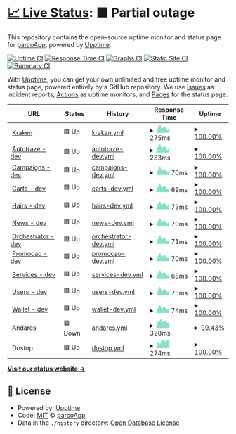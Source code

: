 # [📈 Live Status](https://parcoApp.github.io/status): <!--live status--> **🟧 Partial outage**

This repository contains the open-source uptime monitor and status page for [parcoApp](https://parcoApp.github.io/status), powered by [Upptime](https://github.com/upptime/upptime).

[![Uptime CI](https://github.com/parcoApp/status/workflows/Uptime%20CI/badge.svg)](https://github.com/parcoApp/status/actions?query=workflow%3A%22Uptime+CI%22)
[![Response Time CI](https://github.com/parcoApp/status/workflows/Response%20Time%20CI/badge.svg)](https://github.com/parcoApp/status/actions?query=workflow%3A%22Response+Time+CI%22)
[![Graphs CI](https://github.com/parcoApp/status/workflows/Graphs%20CI/badge.svg)](https://github.com/parcoApp/status/actions?query=workflow%3A%22Graphs+CI%22)
[![Static Site CI](https://github.com/parcoApp/status/workflows/Static%20Site%20CI/badge.svg)](https://github.com/parcoApp/status/actions?query=workflow%3A%22Static+Site+CI%22)
[![Summary CI](https://github.com/parcoApp/status/workflows/Summary%20CI/badge.svg)](https://github.com/parcoApp/status/actions?query=workflow%3A%22Summary+CI%22)

With [Upptime](https://upptime.js.org), you can get your own unlimited and free uptime monitor and status page, powered entirely by a GitHub repository. We use [Issues](https://github.com/parcoApp/status/issues) as incident reports, [Actions](https://github.com/parcoApp/status/actions) as uptime monitors, and [Pages](https://parcoApp.github.io/status) for the status page.

<!--start: status pages-->
<!-- This summary is generated by Upptime (https://github.com/upptime/upptime) -->
<!-- Do not edit this manually, your changes will be overwritten -->
<!-- prettier-ignore -->
| URL | Status | History | Response Time | Uptime |
| --- | ------ | ------- | ------------- | ------ |
| <img alt="" src="https://icons.duckduckgo.com/ip3/kraken.parcoapp.com.ico" height="13"> [Kraken](https://kraken.parcoapp.com) | 🟩 Up | [kraken.yml](https://github.com/ParcoApp/status/commits/HEAD/history/kraken.yml) | <details><summary><img alt="Response time graph" src="./graphs/kraken/response-time-week.png" height="20"> 275ms</summary><br><a href="https://parcoApp.github.io/status/history/kraken"><img alt="Response time 311" src="https://img.shields.io/endpoint?url=https%3A%2F%2Fraw.githubusercontent.com%2FParcoApp%2Fstatus%2FHEAD%2Fapi%2Fkraken%2Fresponse-time.json"></a><br><a href="https://parcoApp.github.io/status/history/kraken"><img alt="24-hour response time 381" src="https://img.shields.io/endpoint?url=https%3A%2F%2Fraw.githubusercontent.com%2FParcoApp%2Fstatus%2FHEAD%2Fapi%2Fkraken%2Fresponse-time-day.json"></a><br><a href="https://parcoApp.github.io/status/history/kraken"><img alt="7-day response time 275" src="https://img.shields.io/endpoint?url=https%3A%2F%2Fraw.githubusercontent.com%2FParcoApp%2Fstatus%2FHEAD%2Fapi%2Fkraken%2Fresponse-time-week.json"></a><br><a href="https://parcoApp.github.io/status/history/kraken"><img alt="30-day response time 314" src="https://img.shields.io/endpoint?url=https%3A%2F%2Fraw.githubusercontent.com%2FParcoApp%2Fstatus%2FHEAD%2Fapi%2Fkraken%2Fresponse-time-month.json"></a><br><a href="https://parcoApp.github.io/status/history/kraken"><img alt="1-year response time 311" src="https://img.shields.io/endpoint?url=https%3A%2F%2Fraw.githubusercontent.com%2FParcoApp%2Fstatus%2FHEAD%2Fapi%2Fkraken%2Fresponse-time-year.json"></a></details> | <details><summary><a href="https://parcoApp.github.io/status/history/kraken">100.00%</a></summary><a href="https://parcoApp.github.io/status/history/kraken"><img alt="All-time uptime 100.00%" src="https://img.shields.io/endpoint?url=https%3A%2F%2Fraw.githubusercontent.com%2FParcoApp%2Fstatus%2FHEAD%2Fapi%2Fkraken%2Fuptime.json"></a><br><a href="https://parcoApp.github.io/status/history/kraken"><img alt="24-hour uptime 100.00%" src="https://img.shields.io/endpoint?url=https%3A%2F%2Fraw.githubusercontent.com%2FParcoApp%2Fstatus%2FHEAD%2Fapi%2Fkraken%2Fuptime-day.json"></a><br><a href="https://parcoApp.github.io/status/history/kraken"><img alt="7-day uptime 100.00%" src="https://img.shields.io/endpoint?url=https%3A%2F%2Fraw.githubusercontent.com%2FParcoApp%2Fstatus%2FHEAD%2Fapi%2Fkraken%2Fuptime-week.json"></a><br><a href="https://parcoApp.github.io/status/history/kraken"><img alt="30-day uptime 100.00%" src="https://img.shields.io/endpoint?url=https%3A%2F%2Fraw.githubusercontent.com%2FParcoApp%2Fstatus%2FHEAD%2Fapi%2Fkraken%2Fuptime-month.json"></a><br><a href="https://parcoApp.github.io/status/history/kraken"><img alt="1-year uptime 100.00%" src="https://img.shields.io/endpoint?url=https%3A%2F%2Fraw.githubusercontent.com%2FParcoApp%2Fstatus%2FHEAD%2Fapi%2Fkraken%2Fuptime-year.json"></a></details>
| <img alt="" src="https://icons.duckduckgo.com/ip3/net.env.parcoapp.com.ico" height="13"> [Autotraze - dev](https://net.env.parcoapp.com/autotraze) | 🟩 Up | [autotraze-dev.yml](https://github.com/ParcoApp/status/commits/HEAD/history/autotraze-dev.yml) | <details><summary><img alt="Response time graph" src="./graphs/autotraze-dev/response-time-week.png" height="20"> 283ms</summary><br><a href="https://parcoApp.github.io/status/history/autotraze-dev"><img alt="Response time 334" src="https://img.shields.io/endpoint?url=https%3A%2F%2Fraw.githubusercontent.com%2FParcoApp%2Fstatus%2FHEAD%2Fapi%2Fautotraze-dev%2Fresponse-time.json"></a><br><a href="https://parcoApp.github.io/status/history/autotraze-dev"><img alt="24-hour response time 324" src="https://img.shields.io/endpoint?url=https%3A%2F%2Fraw.githubusercontent.com%2FParcoApp%2Fstatus%2FHEAD%2Fapi%2Fautotraze-dev%2Fresponse-time-day.json"></a><br><a href="https://parcoApp.github.io/status/history/autotraze-dev"><img alt="7-day response time 283" src="https://img.shields.io/endpoint?url=https%3A%2F%2Fraw.githubusercontent.com%2FParcoApp%2Fstatus%2FHEAD%2Fapi%2Fautotraze-dev%2Fresponse-time-week.json"></a><br><a href="https://parcoApp.github.io/status/history/autotraze-dev"><img alt="30-day response time 343" src="https://img.shields.io/endpoint?url=https%3A%2F%2Fraw.githubusercontent.com%2FParcoApp%2Fstatus%2FHEAD%2Fapi%2Fautotraze-dev%2Fresponse-time-month.json"></a><br><a href="https://parcoApp.github.io/status/history/autotraze-dev"><img alt="1-year response time 334" src="https://img.shields.io/endpoint?url=https%3A%2F%2Fraw.githubusercontent.com%2FParcoApp%2Fstatus%2FHEAD%2Fapi%2Fautotraze-dev%2Fresponse-time-year.json"></a></details> | <details><summary><a href="https://parcoApp.github.io/status/history/autotraze-dev">100.00%</a></summary><a href="https://parcoApp.github.io/status/history/autotraze-dev"><img alt="All-time uptime 100.00%" src="https://img.shields.io/endpoint?url=https%3A%2F%2Fraw.githubusercontent.com%2FParcoApp%2Fstatus%2FHEAD%2Fapi%2Fautotraze-dev%2Fuptime.json"></a><br><a href="https://parcoApp.github.io/status/history/autotraze-dev"><img alt="24-hour uptime 100.00%" src="https://img.shields.io/endpoint?url=https%3A%2F%2Fraw.githubusercontent.com%2FParcoApp%2Fstatus%2FHEAD%2Fapi%2Fautotraze-dev%2Fuptime-day.json"></a><br><a href="https://parcoApp.github.io/status/history/autotraze-dev"><img alt="7-day uptime 100.00%" src="https://img.shields.io/endpoint?url=https%3A%2F%2Fraw.githubusercontent.com%2FParcoApp%2Fstatus%2FHEAD%2Fapi%2Fautotraze-dev%2Fuptime-week.json"></a><br><a href="https://parcoApp.github.io/status/history/autotraze-dev"><img alt="30-day uptime 100.00%" src="https://img.shields.io/endpoint?url=https%3A%2F%2Fraw.githubusercontent.com%2FParcoApp%2Fstatus%2FHEAD%2Fapi%2Fautotraze-dev%2Fuptime-month.json"></a><br><a href="https://parcoApp.github.io/status/history/autotraze-dev"><img alt="1-year uptime 100.00%" src="https://img.shields.io/endpoint?url=https%3A%2F%2Fraw.githubusercontent.com%2FParcoApp%2Fstatus%2FHEAD%2Fapi%2Fautotraze-dev%2Fuptime-year.json"></a></details>
| <img alt="" src="https://icons.duckduckgo.com/ip3/net.env.parcoapp.com.ico" height="13"> [Campaigns - dev](https://net.env.parcoapp.com/campaigns) | 🟩 Up | [campaigns-dev.yml](https://github.com/ParcoApp/status/commits/HEAD/history/campaigns-dev.yml) | <details><summary><img alt="Response time graph" src="./graphs/campaigns-dev/response-time-week.png" height="20"> 70ms</summary><br><a href="https://parcoApp.github.io/status/history/campaigns-dev"><img alt="Response time 80" src="https://img.shields.io/endpoint?url=https%3A%2F%2Fraw.githubusercontent.com%2FParcoApp%2Fstatus%2FHEAD%2Fapi%2Fcampaigns-dev%2Fresponse-time.json"></a><br><a href="https://parcoApp.github.io/status/history/campaigns-dev"><img alt="24-hour response time 68" src="https://img.shields.io/endpoint?url=https%3A%2F%2Fraw.githubusercontent.com%2FParcoApp%2Fstatus%2FHEAD%2Fapi%2Fcampaigns-dev%2Fresponse-time-day.json"></a><br><a href="https://parcoApp.github.io/status/history/campaigns-dev"><img alt="7-day response time 70" src="https://img.shields.io/endpoint?url=https%3A%2F%2Fraw.githubusercontent.com%2FParcoApp%2Fstatus%2FHEAD%2Fapi%2Fcampaigns-dev%2Fresponse-time-week.json"></a><br><a href="https://parcoApp.github.io/status/history/campaigns-dev"><img alt="30-day response time 82" src="https://img.shields.io/endpoint?url=https%3A%2F%2Fraw.githubusercontent.com%2FParcoApp%2Fstatus%2FHEAD%2Fapi%2Fcampaigns-dev%2Fresponse-time-month.json"></a><br><a href="https://parcoApp.github.io/status/history/campaigns-dev"><img alt="1-year response time 80" src="https://img.shields.io/endpoint?url=https%3A%2F%2Fraw.githubusercontent.com%2FParcoApp%2Fstatus%2FHEAD%2Fapi%2Fcampaigns-dev%2Fresponse-time-year.json"></a></details> | <details><summary><a href="https://parcoApp.github.io/status/history/campaigns-dev">100.00%</a></summary><a href="https://parcoApp.github.io/status/history/campaigns-dev"><img alt="All-time uptime 100.00%" src="https://img.shields.io/endpoint?url=https%3A%2F%2Fraw.githubusercontent.com%2FParcoApp%2Fstatus%2FHEAD%2Fapi%2Fcampaigns-dev%2Fuptime.json"></a><br><a href="https://parcoApp.github.io/status/history/campaigns-dev"><img alt="24-hour uptime 100.00%" src="https://img.shields.io/endpoint?url=https%3A%2F%2Fraw.githubusercontent.com%2FParcoApp%2Fstatus%2FHEAD%2Fapi%2Fcampaigns-dev%2Fuptime-day.json"></a><br><a href="https://parcoApp.github.io/status/history/campaigns-dev"><img alt="7-day uptime 100.00%" src="https://img.shields.io/endpoint?url=https%3A%2F%2Fraw.githubusercontent.com%2FParcoApp%2Fstatus%2FHEAD%2Fapi%2Fcampaigns-dev%2Fuptime-week.json"></a><br><a href="https://parcoApp.github.io/status/history/campaigns-dev"><img alt="30-day uptime 100.00%" src="https://img.shields.io/endpoint?url=https%3A%2F%2Fraw.githubusercontent.com%2FParcoApp%2Fstatus%2FHEAD%2Fapi%2Fcampaigns-dev%2Fuptime-month.json"></a><br><a href="https://parcoApp.github.io/status/history/campaigns-dev"><img alt="1-year uptime 100.00%" src="https://img.shields.io/endpoint?url=https%3A%2F%2Fraw.githubusercontent.com%2FParcoApp%2Fstatus%2FHEAD%2Fapi%2Fcampaigns-dev%2Fuptime-year.json"></a></details>
| <img alt="" src="https://icons.duckduckgo.com/ip3/net.env.parcoapp.com.ico" height="13"> [Carts - dev](https://net.env.parcoapp.com/carts/status) | 🟩 Up | [carts-dev.yml](https://github.com/ParcoApp/status/commits/HEAD/history/carts-dev.yml) | <details><summary><img alt="Response time graph" src="./graphs/carts-dev/response-time-week.png" height="20"> 69ms</summary><br><a href="https://parcoApp.github.io/status/history/carts-dev"><img alt="Response time 81" src="https://img.shields.io/endpoint?url=https%3A%2F%2Fraw.githubusercontent.com%2FParcoApp%2Fstatus%2FHEAD%2Fapi%2Fcarts-dev%2Fresponse-time.json"></a><br><a href="https://parcoApp.github.io/status/history/carts-dev"><img alt="24-hour response time 63" src="https://img.shields.io/endpoint?url=https%3A%2F%2Fraw.githubusercontent.com%2FParcoApp%2Fstatus%2FHEAD%2Fapi%2Fcarts-dev%2Fresponse-time-day.json"></a><br><a href="https://parcoApp.github.io/status/history/carts-dev"><img alt="7-day response time 69" src="https://img.shields.io/endpoint?url=https%3A%2F%2Fraw.githubusercontent.com%2FParcoApp%2Fstatus%2FHEAD%2Fapi%2Fcarts-dev%2Fresponse-time-week.json"></a><br><a href="https://parcoApp.github.io/status/history/carts-dev"><img alt="30-day response time 83" src="https://img.shields.io/endpoint?url=https%3A%2F%2Fraw.githubusercontent.com%2FParcoApp%2Fstatus%2FHEAD%2Fapi%2Fcarts-dev%2Fresponse-time-month.json"></a><br><a href="https://parcoApp.github.io/status/history/carts-dev"><img alt="1-year response time 81" src="https://img.shields.io/endpoint?url=https%3A%2F%2Fraw.githubusercontent.com%2FParcoApp%2Fstatus%2FHEAD%2Fapi%2Fcarts-dev%2Fresponse-time-year.json"></a></details> | <details><summary><a href="https://parcoApp.github.io/status/history/carts-dev">100.00%</a></summary><a href="https://parcoApp.github.io/status/history/carts-dev"><img alt="All-time uptime 100.00%" src="https://img.shields.io/endpoint?url=https%3A%2F%2Fraw.githubusercontent.com%2FParcoApp%2Fstatus%2FHEAD%2Fapi%2Fcarts-dev%2Fuptime.json"></a><br><a href="https://parcoApp.github.io/status/history/carts-dev"><img alt="24-hour uptime 100.00%" src="https://img.shields.io/endpoint?url=https%3A%2F%2Fraw.githubusercontent.com%2FParcoApp%2Fstatus%2FHEAD%2Fapi%2Fcarts-dev%2Fuptime-day.json"></a><br><a href="https://parcoApp.github.io/status/history/carts-dev"><img alt="7-day uptime 100.00%" src="https://img.shields.io/endpoint?url=https%3A%2F%2Fraw.githubusercontent.com%2FParcoApp%2Fstatus%2FHEAD%2Fapi%2Fcarts-dev%2Fuptime-week.json"></a><br><a href="https://parcoApp.github.io/status/history/carts-dev"><img alt="30-day uptime 100.00%" src="https://img.shields.io/endpoint?url=https%3A%2F%2Fraw.githubusercontent.com%2FParcoApp%2Fstatus%2FHEAD%2Fapi%2Fcarts-dev%2Fuptime-month.json"></a><br><a href="https://parcoApp.github.io/status/history/carts-dev"><img alt="1-year uptime 100.00%" src="https://img.shields.io/endpoint?url=https%3A%2F%2Fraw.githubusercontent.com%2FParcoApp%2Fstatus%2FHEAD%2Fapi%2Fcarts-dev%2Fuptime-year.json"></a></details>
| <img alt="" src="https://icons.duckduckgo.com/ip3/net.env.parcoapp.com.ico" height="13"> [Hairs - dev](https://net.env.parcoapp.com/hairs) | 🟩 Up | [hairs-dev.yml](https://github.com/ParcoApp/status/commits/HEAD/history/hairs-dev.yml) | <details><summary><img alt="Response time graph" src="./graphs/hairs-dev/response-time-week.png" height="20"> 73ms</summary><br><a href="https://parcoApp.github.io/status/history/hairs-dev"><img alt="Response time 85" src="https://img.shields.io/endpoint?url=https%3A%2F%2Fraw.githubusercontent.com%2FParcoApp%2Fstatus%2FHEAD%2Fapi%2Fhairs-dev%2Fresponse-time.json"></a><br><a href="https://parcoApp.github.io/status/history/hairs-dev"><img alt="24-hour response time 83" src="https://img.shields.io/endpoint?url=https%3A%2F%2Fraw.githubusercontent.com%2FParcoApp%2Fstatus%2FHEAD%2Fapi%2Fhairs-dev%2Fresponse-time-day.json"></a><br><a href="https://parcoApp.github.io/status/history/hairs-dev"><img alt="7-day response time 73" src="https://img.shields.io/endpoint?url=https%3A%2F%2Fraw.githubusercontent.com%2FParcoApp%2Fstatus%2FHEAD%2Fapi%2Fhairs-dev%2Fresponse-time-week.json"></a><br><a href="https://parcoApp.github.io/status/history/hairs-dev"><img alt="30-day response time 96" src="https://img.shields.io/endpoint?url=https%3A%2F%2Fraw.githubusercontent.com%2FParcoApp%2Fstatus%2FHEAD%2Fapi%2Fhairs-dev%2Fresponse-time-month.json"></a><br><a href="https://parcoApp.github.io/status/history/hairs-dev"><img alt="1-year response time 85" src="https://img.shields.io/endpoint?url=https%3A%2F%2Fraw.githubusercontent.com%2FParcoApp%2Fstatus%2FHEAD%2Fapi%2Fhairs-dev%2Fresponse-time-year.json"></a></details> | <details><summary><a href="https://parcoApp.github.io/status/history/hairs-dev">100.00%</a></summary><a href="https://parcoApp.github.io/status/history/hairs-dev"><img alt="All-time uptime 99.96%" src="https://img.shields.io/endpoint?url=https%3A%2F%2Fraw.githubusercontent.com%2FParcoApp%2Fstatus%2FHEAD%2Fapi%2Fhairs-dev%2Fuptime.json"></a><br><a href="https://parcoApp.github.io/status/history/hairs-dev"><img alt="24-hour uptime 100.00%" src="https://img.shields.io/endpoint?url=https%3A%2F%2Fraw.githubusercontent.com%2FParcoApp%2Fstatus%2FHEAD%2Fapi%2Fhairs-dev%2Fuptime-day.json"></a><br><a href="https://parcoApp.github.io/status/history/hairs-dev"><img alt="7-day uptime 100.00%" src="https://img.shields.io/endpoint?url=https%3A%2F%2Fraw.githubusercontent.com%2FParcoApp%2Fstatus%2FHEAD%2Fapi%2Fhairs-dev%2Fuptime-week.json"></a><br><a href="https://parcoApp.github.io/status/history/hairs-dev"><img alt="30-day uptime 100.00%" src="https://img.shields.io/endpoint?url=https%3A%2F%2Fraw.githubusercontent.com%2FParcoApp%2Fstatus%2FHEAD%2Fapi%2Fhairs-dev%2Fuptime-month.json"></a><br><a href="https://parcoApp.github.io/status/history/hairs-dev"><img alt="1-year uptime 99.96%" src="https://img.shields.io/endpoint?url=https%3A%2F%2Fraw.githubusercontent.com%2FParcoApp%2Fstatus%2FHEAD%2Fapi%2Fhairs-dev%2Fuptime-year.json"></a></details>
| <img alt="" src="https://icons.duckduckgo.com/ip3/net.env.parcoapp.com.ico" height="13"> [News - dev](https://net.env.parcoapp.com/news) | 🟩 Up | [news-dev.yml](https://github.com/ParcoApp/status/commits/HEAD/history/news-dev.yml) | <details><summary><img alt="Response time graph" src="./graphs/news-dev/response-time-week.png" height="20"> 70ms</summary><br><a href="https://parcoApp.github.io/status/history/news-dev"><img alt="Response time 80" src="https://img.shields.io/endpoint?url=https%3A%2F%2Fraw.githubusercontent.com%2FParcoApp%2Fstatus%2FHEAD%2Fapi%2Fnews-dev%2Fresponse-time.json"></a><br><a href="https://parcoApp.github.io/status/history/news-dev"><img alt="24-hour response time 70" src="https://img.shields.io/endpoint?url=https%3A%2F%2Fraw.githubusercontent.com%2FParcoApp%2Fstatus%2FHEAD%2Fapi%2Fnews-dev%2Fresponse-time-day.json"></a><br><a href="https://parcoApp.github.io/status/history/news-dev"><img alt="7-day response time 70" src="https://img.shields.io/endpoint?url=https%3A%2F%2Fraw.githubusercontent.com%2FParcoApp%2Fstatus%2FHEAD%2Fapi%2Fnews-dev%2Fresponse-time-week.json"></a><br><a href="https://parcoApp.github.io/status/history/news-dev"><img alt="30-day response time 82" src="https://img.shields.io/endpoint?url=https%3A%2F%2Fraw.githubusercontent.com%2FParcoApp%2Fstatus%2FHEAD%2Fapi%2Fnews-dev%2Fresponse-time-month.json"></a><br><a href="https://parcoApp.github.io/status/history/news-dev"><img alt="1-year response time 80" src="https://img.shields.io/endpoint?url=https%3A%2F%2Fraw.githubusercontent.com%2FParcoApp%2Fstatus%2FHEAD%2Fapi%2Fnews-dev%2Fresponse-time-year.json"></a></details> | <details><summary><a href="https://parcoApp.github.io/status/history/news-dev">100.00%</a></summary><a href="https://parcoApp.github.io/status/history/news-dev"><img alt="All-time uptime 100.00%" src="https://img.shields.io/endpoint?url=https%3A%2F%2Fraw.githubusercontent.com%2FParcoApp%2Fstatus%2FHEAD%2Fapi%2Fnews-dev%2Fuptime.json"></a><br><a href="https://parcoApp.github.io/status/history/news-dev"><img alt="24-hour uptime 100.00%" src="https://img.shields.io/endpoint?url=https%3A%2F%2Fraw.githubusercontent.com%2FParcoApp%2Fstatus%2FHEAD%2Fapi%2Fnews-dev%2Fuptime-day.json"></a><br><a href="https://parcoApp.github.io/status/history/news-dev"><img alt="7-day uptime 100.00%" src="https://img.shields.io/endpoint?url=https%3A%2F%2Fraw.githubusercontent.com%2FParcoApp%2Fstatus%2FHEAD%2Fapi%2Fnews-dev%2Fuptime-week.json"></a><br><a href="https://parcoApp.github.io/status/history/news-dev"><img alt="30-day uptime 100.00%" src="https://img.shields.io/endpoint?url=https%3A%2F%2Fraw.githubusercontent.com%2FParcoApp%2Fstatus%2FHEAD%2Fapi%2Fnews-dev%2Fuptime-month.json"></a><br><a href="https://parcoApp.github.io/status/history/news-dev"><img alt="1-year uptime 100.00%" src="https://img.shields.io/endpoint?url=https%3A%2F%2Fraw.githubusercontent.com%2FParcoApp%2Fstatus%2FHEAD%2Fapi%2Fnews-dev%2Fuptime-year.json"></a></details>
| <img alt="" src="https://icons.duckduckgo.com/ip3/net.env.parcoapp.com.ico" height="13"> [Orchestrator - dev](https://net.env.parcoapp.com/orchestrator) | 🟩 Up | [orchestrator-dev.yml](https://github.com/ParcoApp/status/commits/HEAD/history/orchestrator-dev.yml) | <details><summary><img alt="Response time graph" src="./graphs/orchestrator-dev/response-time-week.png" height="20"> 71ms</summary><br><a href="https://parcoApp.github.io/status/history/orchestrator-dev"><img alt="Response time 81" src="https://img.shields.io/endpoint?url=https%3A%2F%2Fraw.githubusercontent.com%2FParcoApp%2Fstatus%2FHEAD%2Fapi%2Forchestrator-dev%2Fresponse-time.json"></a><br><a href="https://parcoApp.github.io/status/history/orchestrator-dev"><img alt="24-hour response time 69" src="https://img.shields.io/endpoint?url=https%3A%2F%2Fraw.githubusercontent.com%2FParcoApp%2Fstatus%2FHEAD%2Fapi%2Forchestrator-dev%2Fresponse-time-day.json"></a><br><a href="https://parcoApp.github.io/status/history/orchestrator-dev"><img alt="7-day response time 71" src="https://img.shields.io/endpoint?url=https%3A%2F%2Fraw.githubusercontent.com%2FParcoApp%2Fstatus%2FHEAD%2Fapi%2Forchestrator-dev%2Fresponse-time-week.json"></a><br><a href="https://parcoApp.github.io/status/history/orchestrator-dev"><img alt="30-day response time 83" src="https://img.shields.io/endpoint?url=https%3A%2F%2Fraw.githubusercontent.com%2FParcoApp%2Fstatus%2FHEAD%2Fapi%2Forchestrator-dev%2Fresponse-time-month.json"></a><br><a href="https://parcoApp.github.io/status/history/orchestrator-dev"><img alt="1-year response time 81" src="https://img.shields.io/endpoint?url=https%3A%2F%2Fraw.githubusercontent.com%2FParcoApp%2Fstatus%2FHEAD%2Fapi%2Forchestrator-dev%2Fresponse-time-year.json"></a></details> | <details><summary><a href="https://parcoApp.github.io/status/history/orchestrator-dev">100.00%</a></summary><a href="https://parcoApp.github.io/status/history/orchestrator-dev"><img alt="All-time uptime 99.88%" src="https://img.shields.io/endpoint?url=https%3A%2F%2Fraw.githubusercontent.com%2FParcoApp%2Fstatus%2FHEAD%2Fapi%2Forchestrator-dev%2Fuptime.json"></a><br><a href="https://parcoApp.github.io/status/history/orchestrator-dev"><img alt="24-hour uptime 100.00%" src="https://img.shields.io/endpoint?url=https%3A%2F%2Fraw.githubusercontent.com%2FParcoApp%2Fstatus%2FHEAD%2Fapi%2Forchestrator-dev%2Fuptime-day.json"></a><br><a href="https://parcoApp.github.io/status/history/orchestrator-dev"><img alt="7-day uptime 100.00%" src="https://img.shields.io/endpoint?url=https%3A%2F%2Fraw.githubusercontent.com%2FParcoApp%2Fstatus%2FHEAD%2Fapi%2Forchestrator-dev%2Fuptime-week.json"></a><br><a href="https://parcoApp.github.io/status/history/orchestrator-dev"><img alt="30-day uptime 100.00%" src="https://img.shields.io/endpoint?url=https%3A%2F%2Fraw.githubusercontent.com%2FParcoApp%2Fstatus%2FHEAD%2Fapi%2Forchestrator-dev%2Fuptime-month.json"></a><br><a href="https://parcoApp.github.io/status/history/orchestrator-dev"><img alt="1-year uptime 99.88%" src="https://img.shields.io/endpoint?url=https%3A%2F%2Fraw.githubusercontent.com%2FParcoApp%2Fstatus%2FHEAD%2Fapi%2Forchestrator-dev%2Fuptime-year.json"></a></details>
| <img alt="" src="https://icons.duckduckgo.com/ip3/net.env.parcoapp.com.ico" height="13"> [Promocao - dev](https://net.env.parcoapp.com/promocao) | 🟩 Up | [promocao-dev.yml](https://github.com/ParcoApp/status/commits/HEAD/history/promocao-dev.yml) | <details><summary><img alt="Response time graph" src="./graphs/promocao-dev/response-time-week.png" height="20"> 70ms</summary><br><a href="https://parcoApp.github.io/status/history/promocao-dev"><img alt="Response time 80" src="https://img.shields.io/endpoint?url=https%3A%2F%2Fraw.githubusercontent.com%2FParcoApp%2Fstatus%2FHEAD%2Fapi%2Fpromocao-dev%2Fresponse-time.json"></a><br><a href="https://parcoApp.github.io/status/history/promocao-dev"><img alt="24-hour response time 69" src="https://img.shields.io/endpoint?url=https%3A%2F%2Fraw.githubusercontent.com%2FParcoApp%2Fstatus%2FHEAD%2Fapi%2Fpromocao-dev%2Fresponse-time-day.json"></a><br><a href="https://parcoApp.github.io/status/history/promocao-dev"><img alt="7-day response time 70" src="https://img.shields.io/endpoint?url=https%3A%2F%2Fraw.githubusercontent.com%2FParcoApp%2Fstatus%2FHEAD%2Fapi%2Fpromocao-dev%2Fresponse-time-week.json"></a><br><a href="https://parcoApp.github.io/status/history/promocao-dev"><img alt="30-day response time 82" src="https://img.shields.io/endpoint?url=https%3A%2F%2Fraw.githubusercontent.com%2FParcoApp%2Fstatus%2FHEAD%2Fapi%2Fpromocao-dev%2Fresponse-time-month.json"></a><br><a href="https://parcoApp.github.io/status/history/promocao-dev"><img alt="1-year response time 80" src="https://img.shields.io/endpoint?url=https%3A%2F%2Fraw.githubusercontent.com%2FParcoApp%2Fstatus%2FHEAD%2Fapi%2Fpromocao-dev%2Fresponse-time-year.json"></a></details> | <details><summary><a href="https://parcoApp.github.io/status/history/promocao-dev">100.00%</a></summary><a href="https://parcoApp.github.io/status/history/promocao-dev"><img alt="All-time uptime 100.00%" src="https://img.shields.io/endpoint?url=https%3A%2F%2Fraw.githubusercontent.com%2FParcoApp%2Fstatus%2FHEAD%2Fapi%2Fpromocao-dev%2Fuptime.json"></a><br><a href="https://parcoApp.github.io/status/history/promocao-dev"><img alt="24-hour uptime 100.00%" src="https://img.shields.io/endpoint?url=https%3A%2F%2Fraw.githubusercontent.com%2FParcoApp%2Fstatus%2FHEAD%2Fapi%2Fpromocao-dev%2Fuptime-day.json"></a><br><a href="https://parcoApp.github.io/status/history/promocao-dev"><img alt="7-day uptime 100.00%" src="https://img.shields.io/endpoint?url=https%3A%2F%2Fraw.githubusercontent.com%2FParcoApp%2Fstatus%2FHEAD%2Fapi%2Fpromocao-dev%2Fuptime-week.json"></a><br><a href="https://parcoApp.github.io/status/history/promocao-dev"><img alt="30-day uptime 100.00%" src="https://img.shields.io/endpoint?url=https%3A%2F%2Fraw.githubusercontent.com%2FParcoApp%2Fstatus%2FHEAD%2Fapi%2Fpromocao-dev%2Fuptime-month.json"></a><br><a href="https://parcoApp.github.io/status/history/promocao-dev"><img alt="1-year uptime 100.00%" src="https://img.shields.io/endpoint?url=https%3A%2F%2Fraw.githubusercontent.com%2FParcoApp%2Fstatus%2FHEAD%2Fapi%2Fpromocao-dev%2Fuptime-year.json"></a></details>
| <img alt="" src="https://icons.duckduckgo.com/ip3/net.env.parcoapp.com.ico" height="13"> [Services - dev](https://net.env.parcoapp.com/services) | 🟩 Up | [services-dev.yml](https://github.com/ParcoApp/status/commits/HEAD/history/services-dev.yml) | <details><summary><img alt="Response time graph" src="./graphs/services-dev/response-time-week.png" height="20"> 68ms</summary><br><a href="https://parcoApp.github.io/status/history/services-dev"><img alt="Response time 80" src="https://img.shields.io/endpoint?url=https%3A%2F%2Fraw.githubusercontent.com%2FParcoApp%2Fstatus%2FHEAD%2Fapi%2Fservices-dev%2Fresponse-time.json"></a><br><a href="https://parcoApp.github.io/status/history/services-dev"><img alt="24-hour response time 64" src="https://img.shields.io/endpoint?url=https%3A%2F%2Fraw.githubusercontent.com%2FParcoApp%2Fstatus%2FHEAD%2Fapi%2Fservices-dev%2Fresponse-time-day.json"></a><br><a href="https://parcoApp.github.io/status/history/services-dev"><img alt="7-day response time 68" src="https://img.shields.io/endpoint?url=https%3A%2F%2Fraw.githubusercontent.com%2FParcoApp%2Fstatus%2FHEAD%2Fapi%2Fservices-dev%2Fresponse-time-week.json"></a><br><a href="https://parcoApp.github.io/status/history/services-dev"><img alt="30-day response time 82" src="https://img.shields.io/endpoint?url=https%3A%2F%2Fraw.githubusercontent.com%2FParcoApp%2Fstatus%2FHEAD%2Fapi%2Fservices-dev%2Fresponse-time-month.json"></a><br><a href="https://parcoApp.github.io/status/history/services-dev"><img alt="1-year response time 80" src="https://img.shields.io/endpoint?url=https%3A%2F%2Fraw.githubusercontent.com%2FParcoApp%2Fstatus%2FHEAD%2Fapi%2Fservices-dev%2Fresponse-time-year.json"></a></details> | <details><summary><a href="https://parcoApp.github.io/status/history/services-dev">100.00%</a></summary><a href="https://parcoApp.github.io/status/history/services-dev"><img alt="All-time uptime 99.98%" src="https://img.shields.io/endpoint?url=https%3A%2F%2Fraw.githubusercontent.com%2FParcoApp%2Fstatus%2FHEAD%2Fapi%2Fservices-dev%2Fuptime.json"></a><br><a href="https://parcoApp.github.io/status/history/services-dev"><img alt="24-hour uptime 100.00%" src="https://img.shields.io/endpoint?url=https%3A%2F%2Fraw.githubusercontent.com%2FParcoApp%2Fstatus%2FHEAD%2Fapi%2Fservices-dev%2Fuptime-day.json"></a><br><a href="https://parcoApp.github.io/status/history/services-dev"><img alt="7-day uptime 100.00%" src="https://img.shields.io/endpoint?url=https%3A%2F%2Fraw.githubusercontent.com%2FParcoApp%2Fstatus%2FHEAD%2Fapi%2Fservices-dev%2Fuptime-week.json"></a><br><a href="https://parcoApp.github.io/status/history/services-dev"><img alt="30-day uptime 100.00%" src="https://img.shields.io/endpoint?url=https%3A%2F%2Fraw.githubusercontent.com%2FParcoApp%2Fstatus%2FHEAD%2Fapi%2Fservices-dev%2Fuptime-month.json"></a><br><a href="https://parcoApp.github.io/status/history/services-dev"><img alt="1-year uptime 99.98%" src="https://img.shields.io/endpoint?url=https%3A%2F%2Fraw.githubusercontent.com%2FParcoApp%2Fstatus%2FHEAD%2Fapi%2Fservices-dev%2Fuptime-year.json"></a></details>
| <img alt="" src="https://icons.duckduckgo.com/ip3/net.env.parcoapp.com.ico" height="13"> [Users - dev](https://net.env.parcoapp.com/users/status) | 🟩 Up | [users-dev.yml](https://github.com/ParcoApp/status/commits/HEAD/history/users-dev.yml) | <details><summary><img alt="Response time graph" src="./graphs/users-dev/response-time-week.png" height="20"> 73ms</summary><br><a href="https://parcoApp.github.io/status/history/users-dev"><img alt="Response time 80" src="https://img.shields.io/endpoint?url=https%3A%2F%2Fraw.githubusercontent.com%2FParcoApp%2Fstatus%2FHEAD%2Fapi%2Fusers-dev%2Fresponse-time.json"></a><br><a href="https://parcoApp.github.io/status/history/users-dev"><img alt="24-hour response time 67" src="https://img.shields.io/endpoint?url=https%3A%2F%2Fraw.githubusercontent.com%2FParcoApp%2Fstatus%2FHEAD%2Fapi%2Fusers-dev%2Fresponse-time-day.json"></a><br><a href="https://parcoApp.github.io/status/history/users-dev"><img alt="7-day response time 73" src="https://img.shields.io/endpoint?url=https%3A%2F%2Fraw.githubusercontent.com%2FParcoApp%2Fstatus%2FHEAD%2Fapi%2Fusers-dev%2Fresponse-time-week.json"></a><br><a href="https://parcoApp.github.io/status/history/users-dev"><img alt="30-day response time 83" src="https://img.shields.io/endpoint?url=https%3A%2F%2Fraw.githubusercontent.com%2FParcoApp%2Fstatus%2FHEAD%2Fapi%2Fusers-dev%2Fresponse-time-month.json"></a><br><a href="https://parcoApp.github.io/status/history/users-dev"><img alt="1-year response time 80" src="https://img.shields.io/endpoint?url=https%3A%2F%2Fraw.githubusercontent.com%2FParcoApp%2Fstatus%2FHEAD%2Fapi%2Fusers-dev%2Fresponse-time-year.json"></a></details> | <details><summary><a href="https://parcoApp.github.io/status/history/users-dev">100.00%</a></summary><a href="https://parcoApp.github.io/status/history/users-dev"><img alt="All-time uptime 99.98%" src="https://img.shields.io/endpoint?url=https%3A%2F%2Fraw.githubusercontent.com%2FParcoApp%2Fstatus%2FHEAD%2Fapi%2Fusers-dev%2Fuptime.json"></a><br><a href="https://parcoApp.github.io/status/history/users-dev"><img alt="24-hour uptime 100.00%" src="https://img.shields.io/endpoint?url=https%3A%2F%2Fraw.githubusercontent.com%2FParcoApp%2Fstatus%2FHEAD%2Fapi%2Fusers-dev%2Fuptime-day.json"></a><br><a href="https://parcoApp.github.io/status/history/users-dev"><img alt="7-day uptime 100.00%" src="https://img.shields.io/endpoint?url=https%3A%2F%2Fraw.githubusercontent.com%2FParcoApp%2Fstatus%2FHEAD%2Fapi%2Fusers-dev%2Fuptime-week.json"></a><br><a href="https://parcoApp.github.io/status/history/users-dev"><img alt="30-day uptime 100.00%" src="https://img.shields.io/endpoint?url=https%3A%2F%2Fraw.githubusercontent.com%2FParcoApp%2Fstatus%2FHEAD%2Fapi%2Fusers-dev%2Fuptime-month.json"></a><br><a href="https://parcoApp.github.io/status/history/users-dev"><img alt="1-year uptime 99.98%" src="https://img.shields.io/endpoint?url=https%3A%2F%2Fraw.githubusercontent.com%2FParcoApp%2Fstatus%2FHEAD%2Fapi%2Fusers-dev%2Fuptime-year.json"></a></details>
| <img alt="" src="https://icons.duckduckgo.com/ip3/net.env.parcoapp.com.ico" height="13"> [Wallet - dev](https://net.env.parcoapp.com/wallet) | 🟩 Up | [wallet-dev.yml](https://github.com/ParcoApp/status/commits/HEAD/history/wallet-dev.yml) | <details><summary><img alt="Response time graph" src="./graphs/wallet-dev/response-time-week.png" height="20"> 74ms</summary><br><a href="https://parcoApp.github.io/status/history/wallet-dev"><img alt="Response time 80" src="https://img.shields.io/endpoint?url=https%3A%2F%2Fraw.githubusercontent.com%2FParcoApp%2Fstatus%2FHEAD%2Fapi%2Fwallet-dev%2Fresponse-time.json"></a><br><a href="https://parcoApp.github.io/status/history/wallet-dev"><img alt="24-hour response time 95" src="https://img.shields.io/endpoint?url=https%3A%2F%2Fraw.githubusercontent.com%2FParcoApp%2Fstatus%2FHEAD%2Fapi%2Fwallet-dev%2Fresponse-time-day.json"></a><br><a href="https://parcoApp.github.io/status/history/wallet-dev"><img alt="7-day response time 74" src="https://img.shields.io/endpoint?url=https%3A%2F%2Fraw.githubusercontent.com%2FParcoApp%2Fstatus%2FHEAD%2Fapi%2Fwallet-dev%2Fresponse-time-week.json"></a><br><a href="https://parcoApp.github.io/status/history/wallet-dev"><img alt="30-day response time 82" src="https://img.shields.io/endpoint?url=https%3A%2F%2Fraw.githubusercontent.com%2FParcoApp%2Fstatus%2FHEAD%2Fapi%2Fwallet-dev%2Fresponse-time-month.json"></a><br><a href="https://parcoApp.github.io/status/history/wallet-dev"><img alt="1-year response time 80" src="https://img.shields.io/endpoint?url=https%3A%2F%2Fraw.githubusercontent.com%2FParcoApp%2Fstatus%2FHEAD%2Fapi%2Fwallet-dev%2Fresponse-time-year.json"></a></details> | <details><summary><a href="https://parcoApp.github.io/status/history/wallet-dev">100.00%</a></summary><a href="https://parcoApp.github.io/status/history/wallet-dev"><img alt="All-time uptime 100.00%" src="https://img.shields.io/endpoint?url=https%3A%2F%2Fraw.githubusercontent.com%2FParcoApp%2Fstatus%2FHEAD%2Fapi%2Fwallet-dev%2Fuptime.json"></a><br><a href="https://parcoApp.github.io/status/history/wallet-dev"><img alt="24-hour uptime 100.00%" src="https://img.shields.io/endpoint?url=https%3A%2F%2Fraw.githubusercontent.com%2FParcoApp%2Fstatus%2FHEAD%2Fapi%2Fwallet-dev%2Fuptime-day.json"></a><br><a href="https://parcoApp.github.io/status/history/wallet-dev"><img alt="7-day uptime 100.00%" src="https://img.shields.io/endpoint?url=https%3A%2F%2Fraw.githubusercontent.com%2FParcoApp%2Fstatus%2FHEAD%2Fapi%2Fwallet-dev%2Fuptime-week.json"></a><br><a href="https://parcoApp.github.io/status/history/wallet-dev"><img alt="30-day uptime 100.00%" src="https://img.shields.io/endpoint?url=https%3A%2F%2Fraw.githubusercontent.com%2FParcoApp%2Fstatus%2FHEAD%2Fapi%2Fwallet-dev%2Fuptime-month.json"></a><br><a href="https://parcoApp.github.io/status/history/wallet-dev"><img alt="1-year uptime 100.00%" src="https://img.shields.io/endpoint?url=https%3A%2F%2Fraw.githubusercontent.com%2FParcoApp%2Fstatus%2FHEAD%2Fapi%2Fwallet-dev%2Fuptime-year.json"></a></details>
| <img alt="" src="https://icons.duckduckgo.com/ip3/null.ico" height="13"> Andares | 🟥 Down | [andares.yml](https://github.com/ParcoApp/status/commits/HEAD/history/andares.yml) | <details><summary><img alt="Response time graph" src="./graphs/andares/response-time-week.png" height="20"> 328ms</summary><br><a href="https://parcoApp.github.io/status/history/andares"><img alt="Response time 442" src="https://img.shields.io/endpoint?url=https%3A%2F%2Fraw.githubusercontent.com%2FParcoApp%2Fstatus%2FHEAD%2Fapi%2Fandares%2Fresponse-time.json"></a><br><a href="https://parcoApp.github.io/status/history/andares"><img alt="24-hour response time 317" src="https://img.shields.io/endpoint?url=https%3A%2F%2Fraw.githubusercontent.com%2FParcoApp%2Fstatus%2FHEAD%2Fapi%2Fandares%2Fresponse-time-day.json"></a><br><a href="https://parcoApp.github.io/status/history/andares"><img alt="7-day response time 328" src="https://img.shields.io/endpoint?url=https%3A%2F%2Fraw.githubusercontent.com%2FParcoApp%2Fstatus%2FHEAD%2Fapi%2Fandares%2Fresponse-time-week.json"></a><br><a href="https://parcoApp.github.io/status/history/andares"><img alt="30-day response time 322" src="https://img.shields.io/endpoint?url=https%3A%2F%2Fraw.githubusercontent.com%2FParcoApp%2Fstatus%2FHEAD%2Fapi%2Fandares%2Fresponse-time-month.json"></a><br><a href="https://parcoApp.github.io/status/history/andares"><img alt="1-year response time 442" src="https://img.shields.io/endpoint?url=https%3A%2F%2Fraw.githubusercontent.com%2FParcoApp%2Fstatus%2FHEAD%2Fapi%2Fandares%2Fresponse-time-year.json"></a></details> | <details><summary><a href="https://parcoApp.github.io/status/history/andares">99.43%</a></summary><a href="https://parcoApp.github.io/status/history/andares"><img alt="All-time uptime 98.91%" src="https://img.shields.io/endpoint?url=https%3A%2F%2Fraw.githubusercontent.com%2FParcoApp%2Fstatus%2FHEAD%2Fapi%2Fandares%2Fuptime.json"></a><br><a href="https://parcoApp.github.io/status/history/andares"><img alt="24-hour uptime 98.60%" src="https://img.shields.io/endpoint?url=https%3A%2F%2Fraw.githubusercontent.com%2FParcoApp%2Fstatus%2FHEAD%2Fapi%2Fandares%2Fuptime-day.json"></a><br><a href="https://parcoApp.github.io/status/history/andares"><img alt="7-day uptime 99.43%" src="https://img.shields.io/endpoint?url=https%3A%2F%2Fraw.githubusercontent.com%2FParcoApp%2Fstatus%2FHEAD%2Fapi%2Fandares%2Fuptime-week.json"></a><br><a href="https://parcoApp.github.io/status/history/andares"><img alt="30-day uptime 99.83%" src="https://img.shields.io/endpoint?url=https%3A%2F%2Fraw.githubusercontent.com%2FParcoApp%2Fstatus%2FHEAD%2Fapi%2Fandares%2Fuptime-month.json"></a><br><a href="https://parcoApp.github.io/status/history/andares"><img alt="1-year uptime 98.91%" src="https://img.shields.io/endpoint?url=https%3A%2F%2Fraw.githubusercontent.com%2FParcoApp%2Fstatus%2FHEAD%2Fapi%2Fandares%2Fuptime-year.json"></a></details>
| <img alt="" src="https://icons.duckduckgo.com/ip3/null.ico" height="13"> Dostop | 🟩 Up | [dostop.yml](https://github.com/ParcoApp/status/commits/HEAD/history/dostop.yml) | <details><summary><img alt="Response time graph" src="./graphs/dostop/response-time-week.png" height="20"> 274ms</summary><br><a href="https://parcoApp.github.io/status/history/dostop"><img alt="Response time 248" src="https://img.shields.io/endpoint?url=https%3A%2F%2Fraw.githubusercontent.com%2FParcoApp%2Fstatus%2FHEAD%2Fapi%2Fdostop%2Fresponse-time.json"></a><br><a href="https://parcoApp.github.io/status/history/dostop"><img alt="24-hour response time 273" src="https://img.shields.io/endpoint?url=https%3A%2F%2Fraw.githubusercontent.com%2FParcoApp%2Fstatus%2FHEAD%2Fapi%2Fdostop%2Fresponse-time-day.json"></a><br><a href="https://parcoApp.github.io/status/history/dostop"><img alt="7-day response time 274" src="https://img.shields.io/endpoint?url=https%3A%2F%2Fraw.githubusercontent.com%2FParcoApp%2Fstatus%2FHEAD%2Fapi%2Fdostop%2Fresponse-time-week.json"></a><br><a href="https://parcoApp.github.io/status/history/dostop"><img alt="30-day response time 230" src="https://img.shields.io/endpoint?url=https%3A%2F%2Fraw.githubusercontent.com%2FParcoApp%2Fstatus%2FHEAD%2Fapi%2Fdostop%2Fresponse-time-month.json"></a><br><a href="https://parcoApp.github.io/status/history/dostop"><img alt="1-year response time 248" src="https://img.shields.io/endpoint?url=https%3A%2F%2Fraw.githubusercontent.com%2FParcoApp%2Fstatus%2FHEAD%2Fapi%2Fdostop%2Fresponse-time-year.json"></a></details> | <details><summary><a href="https://parcoApp.github.io/status/history/dostop">100.00%</a></summary><a href="https://parcoApp.github.io/status/history/dostop"><img alt="All-time uptime 100.00%" src="https://img.shields.io/endpoint?url=https%3A%2F%2Fraw.githubusercontent.com%2FParcoApp%2Fstatus%2FHEAD%2Fapi%2Fdostop%2Fuptime.json"></a><br><a href="https://parcoApp.github.io/status/history/dostop"><img alt="24-hour uptime 100.00%" src="https://img.shields.io/endpoint?url=https%3A%2F%2Fraw.githubusercontent.com%2FParcoApp%2Fstatus%2FHEAD%2Fapi%2Fdostop%2Fuptime-day.json"></a><br><a href="https://parcoApp.github.io/status/history/dostop"><img alt="7-day uptime 100.00%" src="https://img.shields.io/endpoint?url=https%3A%2F%2Fraw.githubusercontent.com%2FParcoApp%2Fstatus%2FHEAD%2Fapi%2Fdostop%2Fuptime-week.json"></a><br><a href="https://parcoApp.github.io/status/history/dostop"><img alt="30-day uptime 100.00%" src="https://img.shields.io/endpoint?url=https%3A%2F%2Fraw.githubusercontent.com%2FParcoApp%2Fstatus%2FHEAD%2Fapi%2Fdostop%2Fuptime-month.json"></a><br><a href="https://parcoApp.github.io/status/history/dostop"><img alt="1-year uptime 100.00%" src="https://img.shields.io/endpoint?url=https%3A%2F%2Fraw.githubusercontent.com%2FParcoApp%2Fstatus%2FHEAD%2Fapi%2Fdostop%2Fuptime-year.json"></a></details>

<!--end: status pages-->

[**Visit our status website →**](https://parcoApp.github.io/status)

## 📄 License

- Powered by: [Upptime](https://github.com/upptime/upptime)
- Code: [MIT](./LICENSE) © [parcoApp](https://parcoApp.github.io/status)
- Data in the `./history` directory: [Open Database License](https://opendatacommons.org/licenses/odbl/1-0/)
